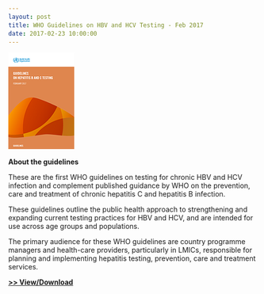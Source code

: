 ```yaml
---
layout: post
title: WHO Guidelines on HBV and HCV Testing - Feb 2017
date: 2017-02-23 10:00:00
---
```


[![](/assets/images/who-guidelines-on-hbv-and-hcv-testing-feb-2017.png)](https://jumpshare.com/v/DhWKrTqirYYpou26a3GP)

**About the guidelines**

These are the first WHO guidelines on testing for chronic HBV and HCV infection and complement published guidance by WHO on the prevention, care and treatment of chronic hepatitis C and hepatitis B infection. 

These guidelines outline the public health approach to strengthening and expanding current testing practices for HBV and HCV, and are intended for use across age groups and populations.

The primary audience for these WHO guidelines are country programme managers and health-care providers, particularly in LMICs, responsible for planning and implementing hepatitis testing, prevention, care and treatment services.

[**>> View/Download**](https://jumpshare.com/v/DhWKrTqirYYpou26a3GP)